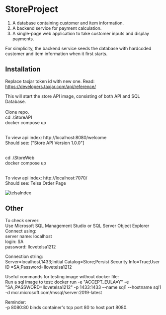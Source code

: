 # StoreProject

1. A database containing customer and item information.
2. A backend service for payment calculation.
3. A single-page web application to take customer inputs and display payments.

For simplicity, the backend service seeds the database with hardcoded customer and item information when it first starts.

## Installation

Replace taxjar token id with new one. Read: https://developers.taxjar.com/api/reference/

This will start the store API image, consisting of both API and SQL Database.<br />
<br />Clone repo.
<br />cd .\StoreAPI
<br />docker compose up

<br />To view api index: http://localhost:8080/welcome
<br />Should see: ["Store API Version 1.0.0"]

<br />cd .\StoreWeb
<br />docker compose up

<br />To view api index: http://localhost:7070/
<br />Should see: Telsa Order Page

![telsaIndex](https://user-images.githubusercontent.com/6993716/165230296-0f7b87fe-2a66-4770-be98-04714c35c8f1.PNG)

## Other

To check server:
<br />Use Microsoft SQL Management Studio or SQL Server Object Explorer
<br />Connect using: 
<br />server name: localhost 
<br />login: SA
<br />password: Ilovetelsa1212

Connection string:
<br />Server=localhost,1433;Initial Catalog=Store;Persist Security Info=True;User ID =SA;Password=Ilovetelsa1212

Useful commands for testing image without docker file:
<br />Run a sql image to test:
docker run -e "ACCEPT_EULA=Y" -e "SA_PASSWORD=Ilovetelsa1212" -p 1433:1433 --name sql1 --hostname sql1 -d mcr.microsoft.com/mssql/server:2019-latest

Reminder:
<br />-p 8080:80 binds container's tcp port 80 to host port 8080.


